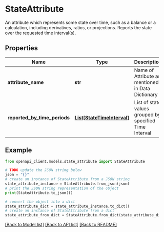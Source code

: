 # StateAttribute

An attribute which represents some state over time, such as a balance or a calculation, including derivatives, ratios, or projections. Reports the state over the requested time interval(s).

## Properties

Name | Type | Description | Notes
------------ | ------------- | ------------- | -------------
**attribute_name** | **str** | Name of Attribute as mentioned in Data Dictionary | 
**reported_by_time_periods** | [**List[StateTimeInterval]**](StateTimeInterval.md) | List of state values grouped by specified Time Interval | 

## Example

```python
from openapi_client.models.state_attribute import StateAttribute

# TODO update the JSON string below
json = "{}"
# create an instance of StateAttribute from a JSON string
state_attribute_instance = StateAttribute.from_json(json)
# print the JSON string representation of the object
print(StateAttribute.to_json())

# convert the object into a dict
state_attribute_dict = state_attribute_instance.to_dict()
# create an instance of StateAttribute from a dict
state_attribute_from_dict = StateAttribute.from_dict(state_attribute_dict)
```
[[Back to Model list]](../README.md#documentation-for-models) [[Back to API list]](../README.md#documentation-for-api-endpoints) [[Back to README]](../README.md)


